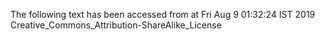 The following text has been accessed from at Fri Aug 9 01:32:24 IST 2019
Creative_Commons_Attribution-ShareAlike_License
